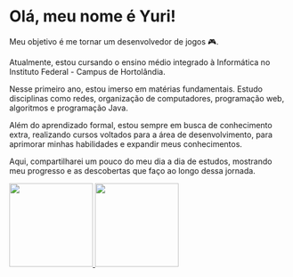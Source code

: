 # Olá, meu nome é Yuri!

Meu objetivo é me tornar um desenvolvedor de jogos 🎮. 

Atualmente, estou cursando o ensino médio integrado à Informática no Instituto Federal - Campus de Hortolândia.

Nesse primeiro ano, estou imerso em matérias fundamentais. Estudo disciplinas como redes, organização de computadores, programação web, algoritmos e programação Java.

Além do aprendizado formal, estou sempre em busca de conhecimento extra, realizando cursos voltados para a área de desenvolvimento, para aprimorar minhas habilidades e expandir meus conhecimentos.

Aqui, compartilharei um pouco do meu dia a dia de estudos, mostrando meu progresso e as descobertas que faço ao longo dessa jornada.

 <div>  
  <a href="https://github.com/yuriRLombardi">
  <img height="150em" src="https://github-readme-stats.vercel.app/api?username=yuriRLombardi&show_icons=true&count_private=true&theme=transparent"/>
  <img height="150em" src="https://github-readme-stats.vercel.app/api/top-langs/?username=yuriRLombardi&layout=compact&langs_count=7&theme=transparent"/>
</div>
